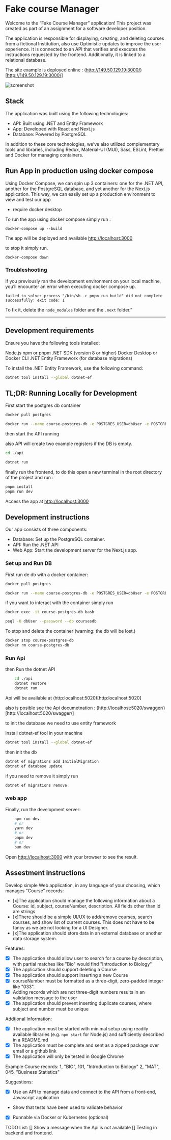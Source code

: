 # Fake course Manager

Welcome to the “Fake Course Manager” application! This project was created as part of an assignment for a software developer position.

The application is responsible for displaying, creating, and deleting courses from a fictional Institution, also use Optimistic updates to improve the user experience. It is connected to an API that verifies and executes the instructions requested by the frontend. Additionally, it is linked to a relational database.

The site example is deployed online : (http://149.50.129.19:3000/)[http://149.50.129.19:3000/]

![screenshot](./docs/image.png)

## Stack

 The application was built using the following technologies: 

- API: Built using .NET and Entity Framework
- App: Developed with React and Next.js
- Database: Powered by PostgreSQL
    
In addition to these core technologies, we’ve also utilized complementary tools and libraries, including Redux, Material-UI (MUI), Sass, ESLint, Prettier and Docker for managing containers.

## Run App in production using docker compose

Using Docker Compose, we can spin up 3 containers: one for the .NET API, another for the PostgreSQL database, and yet another for the Next.js application. 
This way, we can easily set up a production environment to view and test our app

- require docker desktop

To run the app using docker compose simply run :

```
docker-compose up --build
```
The app will be deployed and available [http://localhost:3000](http://localhost:3000)


to stop it simply run.
```
docker-compose down
```

### Troubleshooting

If you previously ran the development environment on your local machine, you’ll encounter an error when executing docker compose up.

```
failed to solve: process "/bin/sh -c pnpm run build" did not complete successfully: exit code: 1
```
 To fix it, delete the ```node_modules``` folder and the ```.next``` folder.”

---

## Development requirements

Ensure you have the following tools installed:

Node.js
npm or pnpm
.NET SDK (version 8 or higher)
Docker Desktop or Docker CLI
.NET Entity Framework (for database migrations)

To install the .NET Entity Framework, use the following command:

```bash
dotnet tool install --global dotnet-ef
```

## TL;DR: Running Locally for Development 

First start the postgres db container 

```bash
docker pull postgres

docker run --name course-postgres-db -e POSTGRES_USER=dbUser -e POSTGRES_PASSWORD=dbpassword -e POSTGRES_DB=coursesdb -p 5432:5432 -d postgres
```
then start the API running

also API will create two example registers if the DB is empty.

```bash
cd ./api

dotnet run
```

finally run the frontend, to do this open a new terminal in the root directory of the project and run : 

```bash
pnpm install
pnpm run dev
```

Access the app at [http://localhost:3000](http://localhost:3000)


## Development instructions

Our app consists of three components:

- Database: Set up the PostgreSQL container.
- API: Run the .NET API
- Web App: Start the development server for the Next.js app.

### Set up and Run DB

First run de db with a docker container:

```bash
docker pull postgres

docker run --name course-postgres-db -e POSTGRES_USER=dbUser -e POSTGRES_PASSWORD=dbpassword -e POSTGRES_DB=coursesdb -p 5432:5432 -d postgres
```

if you want to interact with the container simply run 

```bash
docker exec -it course-postgres-db bash

psql -U dbUser --password --db coursesdb
```

To stop and delete the container  (warning: the db will be lost.)

```bash
docker stop course-postgres-db
docker rm course-postgres-db
```

### Run Api

then Run the dotnet API

```bash
    cd ./api
    dotnet restore
    dotnet run
```

Api will be available at (http:localhost:5020)[http:localhost:5020]

also is posible see the Api documetnation : (http://localhost:5020/swagger/)[http://localhost:5020/swagger/]

to init the database we need to use entity framework

Install dotnet-ef tool in your machine

```bash
dotnet tool install --global dotnet-ef
```

then init the db

```bash
dotnet ef migrations add InitialMigration
dotnet ef database update
```

if you need to remove it simply run 
```bash 
dotnet ef migrations remove
```

### web app

Finally, run the development server:

```bash
    npm run dev
    # or
    yarn dev
    # or
    pnpm dev
    # or
    bun dev
```

Open [http://localhost:3000](http://localhost:3000) with your browser to see the result.

## Assestment instructions
Develop simple Web application, in any language of your choosing, which manages "Course" records:
- [x]The application should manage the following information about a Course: id, subject, courseNumber, description. All fields other than id are strings
- [x]There should be a simple UI/UX to add/remove courses, search courses, and show list of current courses. This does not have to be fancy as we are not looking for a UI Designer.
- [x]The application should store data in an external database or another data storage system.

Features:
- [x] The application should allow user to search for a course by description, with partial matches like "Bio" would find "Introduction to Biology"
- [x] The application should support deleting a Course
- [x] The application should support inserting a new Course
- [x] courseNumber must be formatted as a three-digit, zero-padded integer like "033". 
- [x] Adding records which are not three-digit numbers results in an validation message to the user
- [x] The application should prevent inserting duplicate courses, where subject and number must be unique

Addtional Information:
- [x] The application must be started with minimal setup using readily available libraries (e.g. `npm start` for Node.js) and sufficiently described in a README.md
- [x] The application must be complete and sent as a zipped package over email or a github link
- [x] The application will only be tested in Google Chrome

Example Course records:
1, "BIO", 101, "Introduction to Biology"
2, "MAT", 045, "Business Statistics"

Suggestions:
- [x] Use an API to manage data and connect to the API from a front-end, Javascript application
- Show that tests have been used to validate behavior
- [x] Runnable via Docker or Kubernetes (optional)

TODO List: 
[] Show a message when the Api is not available
[] Testing in backend and frontend.

